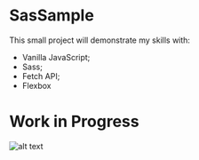 # SasSample
This small project will demonstrate my skills with:

  * Vanilla JavaScript;
  * Sass;
  * Fetch API;
  * Flexbox
  

# Work in Progress

![alt text][logo]

[logo]: https://ih1.redbubble.net/image.444173684.6876/st,small,200x200-pad,200x200,f8f8f8.u1.jpg "An illustration of a coder fighting his desktop drown like a traffic sign!"
